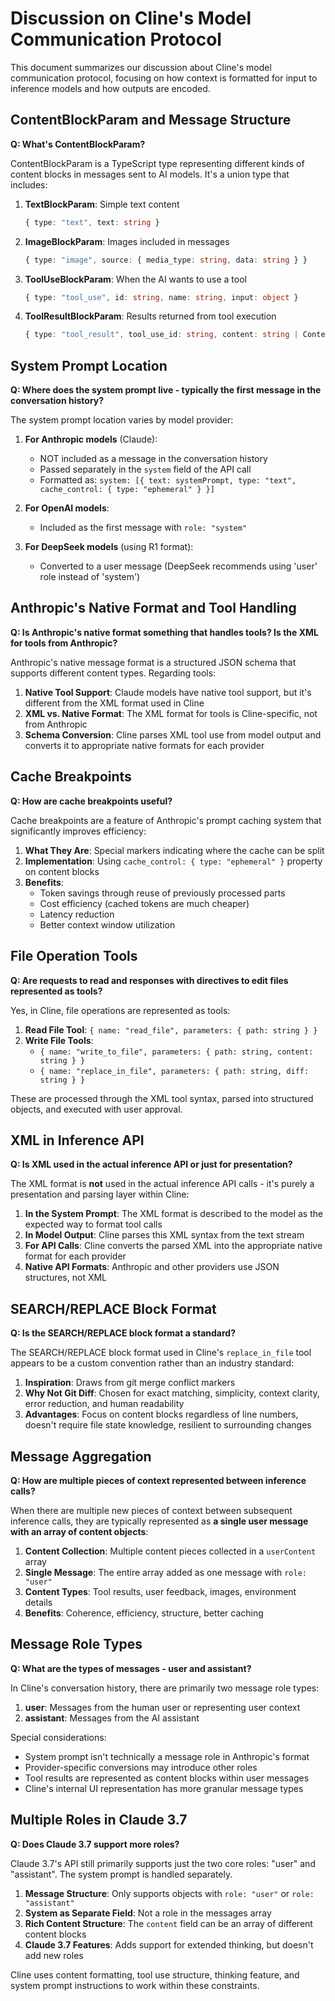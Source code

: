 # Discussion on Cline's Model Communication Protocol

This document summarizes our discussion about Cline's model communication protocol, focusing on how context is formatted for input to inference models and how outputs are encoded.

## ContentBlockParam and Message Structure

**Q: What's ContentBlockParam?**

ContentBlockParam is a TypeScript type representing different kinds of content blocks in messages sent to AI models. It's a union type that includes:

1. **TextBlockParam**: Simple text content
   ```typescript
   { type: "text", text: string }
   ```

2. **ImageBlockParam**: Images included in messages
   ```typescript
   { type: "image", source: { media_type: string, data: string } }
   ```

3. **ToolUseBlockParam**: When the AI wants to use a tool
   ```typescript
   { type: "tool_use", id: string, name: string, input: object }
   ```

4. **ToolResultBlockParam**: Results returned from tool execution
   ```typescript
   { type: "tool_result", tool_use_id: string, content: string | ContentBlockParam[] }
   ```

## System Prompt Location

**Q: Where does the system prompt live - typically the first message in the conversation history?**

The system prompt location varies by model provider:

1. **For Anthropic models** (Claude):
   - NOT included as a message in the conversation history
   - Passed separately in the `system` field of the API call
   - Formatted as: `system: [{ text: systemPrompt, type: "text", cache_control: { type: "ephemeral" } }]`

2. **For OpenAI models**:
   - Included as the first message with `role: "system"`

3. **For DeepSeek models** (using R1 format):
   - Converted to a user message (DeepSeek recommends using 'user' role instead of 'system')

## Anthropic's Native Format and Tool Handling

**Q: Is Anthropic's native format something that handles tools? Is the XML for tools from Anthropic?**

Anthropic's native message format is a structured JSON schema that supports different content types. Regarding tools:

1. **Native Tool Support**: Claude models have native tool support, but it's different from the XML format used in Cline
2. **XML vs. Native Format**: The XML format for tools is Cline-specific, not from Anthropic
3. **Schema Conversion**: Cline parses XML tool use from model output and converts it to appropriate native formats for each provider

## Cache Breakpoints

**Q: How are cache breakpoints useful?**

Cache breakpoints are a feature of Anthropic's prompt caching system that significantly improves efficiency:

1. **What They Are**: Special markers indicating where the cache can be split
2. **Implementation**: Using `cache_control: { type: "ephemeral" }` property on content blocks
3. **Benefits**:
   - Token savings through reuse of previously processed parts
   - Cost efficiency (cached tokens are much cheaper)
   - Latency reduction
   - Better context window utilization

## File Operation Tools

**Q: Are requests to read and responses with directives to edit files represented as tools?**

Yes, in Cline, file operations are represented as tools:

1. **Read File Tool**: `{ name: "read_file", parameters: { path: string } }`
2. **Write File Tools**: 
   - `{ name: "write_to_file", parameters: { path: string, content: string } }`
   - `{ name: "replace_in_file", parameters: { path: string, diff: string } }`

These are processed through the XML tool syntax, parsed into structured objects, and executed with user approval.

## XML in Inference API

**Q: Is XML used in the actual inference API or just for presentation?**

The XML format is **not** used in the actual inference API calls - it's purely a presentation and parsing layer within Cline:

1. **In the System Prompt**: The XML format is described to the model as the expected way to format tool calls
2. **In Model Output**: Cline parses this XML syntax from the text stream
3. **For API Calls**: Cline converts the parsed XML into the appropriate native format for each provider
4. **Native API Formats**: Anthropic and other providers use JSON structures, not XML

## SEARCH/REPLACE Block Format

**Q: Is the SEARCH/REPLACE block format a standard?**

The SEARCH/REPLACE block format used in Cline's `replace_in_file` tool appears to be a custom convention rather than an industry standard:

1. **Inspiration**: Draws from git merge conflict markers
2. **Why Not Git Diff**: Chosen for exact matching, simplicity, context clarity, error reduction, and human readability
3. **Advantages**: Focus on content blocks regardless of line numbers, doesn't require file state knowledge, resilient to surrounding changes

## Message Aggregation

**Q: How are multiple pieces of context represented between inference calls?**

When there are multiple new pieces of context between subsequent inference calls, they are typically represented as **a single user message with an array of content objects**:

1. **Content Collection**: Multiple content pieces collected in a `userContent` array
2. **Single Message**: The entire array added as one message with `role: "user"`
3. **Content Types**: Tool results, user feedback, images, environment details
4. **Benefits**: Coherence, efficiency, structure, better caching

## Message Role Types

**Q: What are the types of messages - user and assistant?**

In Cline's conversation history, there are primarily two message role types:

1. **user**: Messages from the human user or representing user context
2. **assistant**: Messages from the AI assistant

Special considerations:
- System prompt isn't technically a message role in Anthropic's format
- Provider-specific conversions may introduce other roles
- Tool results are represented as content blocks within user messages
- Cline's internal UI representation has more granular message types

## Multiple Roles in Claude 3.7

**Q: Does Claude 3.7 support more roles?**

Claude 3.7's API still primarily supports just the two core roles: "user" and "assistant". The system prompt is handled separately.

1. **Message Structure**: Only supports objects with `role: "user"` or `role: "assistant"`
2. **System as Separate Field**: Not a role in the messages array
3. **Rich Content Structure**: The `content` field can be an array of different content blocks
4. **Claude 3.7 Features**: Adds support for extended thinking, but doesn't add new roles

Cline uses content formatting, tool use structure, thinking feature, and system prompt instructions to work within these constraints.
